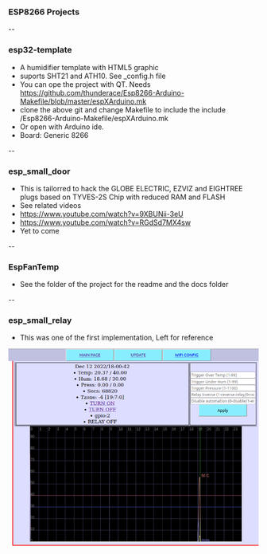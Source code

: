 ### ESP8266 Projects

--
### esp32-template

   * A humidifier template with HTML5 graphic
   * suports SHT21 and ATH10. See _config.h file
   * You can ope the project with QT. Needs https://github.com/thunderace/Esp8266-Arduino-Makefile/blob/master/espXArduino.mk
   * clone the above git and change Makefile to include the include <absolute path to>/Esp8266-Arduino-Makefile/espXArduino.mk
   * Or open with Arduino ide.
   * Board: Generic 8266

   --
   
### esp_small_door
   * This is tailorred to hack the GLOBE ELECTRIC, EZVIZ and EIGHTREE plugs based on TYVES-2S Chip with reduced RAM and FLASH
   * See related videos 
   * https://www.youtube.com/watch?v=9XBUNii-3eU
   * https://www.youtube.com/watch?v=RGdSd7MX4sw
   * Yet to come

--
### EspFanTemp
   * See the folder of the project for the readme and the docs folder

--
### esp_small_relay
   * This was one of the first implementation, Left for reference


![](https://github.com/circinusX1/exps_projects/blob/master/docs/img.png?raw=true)
